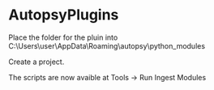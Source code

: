 # AutopsyPlugins
Place the folder for the pluin into C:\Users\user\AppData\Roaming\autopsy\python_modules

Create a project.

The scripts are now avaible at Tools -> Run Ingest Modules
